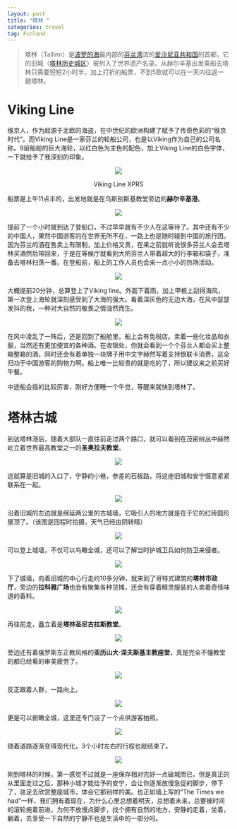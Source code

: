 ```yaml
---
layout: post
title: "塔林 "
categories: travel
tag: Finland 
---
```


> 塔林（Tallinn）是[波罗的海](https://zh.wikipedia.org/wiki/%E6%B3%A2%E7%BE%85%E7%9A%84%E6%B5%B7)最内部的[芬兰湾](https://zh.wikipedia.org/wiki/%E8%8A%AC%E8%98%AD%E7%81%A3)滨的[爱沙尼亚共和国](https://zh.wikipedia.org/wiki/%E6%84%9B%E6%B2%99%E5%B0%BC%E4%BA%9E%E5%85%B1%E5%92%8C%E5%9C%8B)的首都，它的旧城（[塔林历史城区](https://zh.wikipedia.org/w/index.php?title=%E5%A1%94%E6%9E%97%E6%AD%B7%E5%8F%B2%E5%9F%8E%E5%8D%80&action=edit&redlink=1)）被列入了世界遗产名录。从赫尔辛基出发乘船去塔林只需要短短2小时半，加上打折的船票，不到5欧就可以在一天内往返一趟塔林。

# Viking Line

维京人，作为起源于北欧的海盗，在中世纪的欧洲构建了赋予了传奇色彩的“维京时代”。而Viking Line是一家芬兰的轮船公司，也是以Viking作为自己的公司名称。9层船舱的巨大海轮，以红白色为主色的配色，加上Viking Line的白色字体，一下就给予了我深刻的印象。

<center>
<p><img src="../images/tallin/2.png" align="center"></p>
<p>Viking Line XPRS</p>
</center>

船票是上午11点半的，出发地就是在乌斯别斯基教堂旁边的**赫尔辛基港**。

<center>
<p><img src="../images/tallin/1.png" align="center"></p>
</center>

提前了一个小时就到达了登船口，不过早早就有不少人在这等待了。其中还有不少的中国人，果然中国游客的在世界无所不在，一路上也是随时碰到中国的旅行团。因为芬兰的酒在售卖上有限制，加上价格又贵，在来之前就听说很多芬兰人会去塔林买酒然后带回来，于是在等候厅就看到大把芬兰人带着超大的行李箱和袋子，准备去塔林扫荡一番。在登船前，船上的工作人员也会来一点小小的热场活动。

<center><p><img src="../images/tallin/14.jpg" align="center"></p></center>

大概提前20分钟，总算登上了Viking line。外面下着雨，加上甲板上刮得海风，第一次登上海轮就深刻感受到了大海的强大。看着深灰色的无边大海，在风中瑟瑟发抖的我，一种对大自然的敬畏之情油然而生。

<center><p><img src="../images/tallin/3.png" align="center"></p></center>

在风中凌乱了一阵后，还是回到了船舱里。船上会有免税店。卖着一些化妆品和衣服，当然还有更加便宜的各种酒。在收银处，你就会看到一个个芬兰人都会买上整箱整箱的酒，同时还会有着单独一块牌子用中文字赫然写着支持银联卡消费，这全归功于中国游客的购物力啊。船上唯一比较贵的就是吃的了，所以建议来之前买好午餐。

中途船会摇的比较厉害，刚好方便睡一个午觉，等醒来就快到塔林了。

# 塔林古城

到达塔林港后，随着大部队一直往前走过两个路口，就可以看到在茂密树丛中赫然屹立着世界最高教堂之一的**圣奥拉夫教堂**。

<center><p><img src="../images/tallin/4.jpg" align="center"></p></center>

这就算是旧城的入口了，宁静的小巷，参差的石板路，将这座旧城和安宁惬意紧紧联系在一起。

<center><p><img src="../images/tallin/5.jpg" align="center"></p></center>

沿着旧城的左边就是绵延两公里的古城墙，它吸引人的地方就是在于它的红砖圆形屋顶了。（该图是回程时拍摄，天气已经由阴转晴）

<center><p><img src="../images/tallin/6.jpg" align="center"></p></center>

可以登上城墙，不仅可以鸟瞰全城，还可以了解当时护城卫兵如何防卫来侵者。

<center><p><img src="../images/tallin/7.jpg" align="center"></p></center>

下了城墙，向着旧城的中心行走约10多分钟，就来到了哥特式建筑的**塔林市政厅**，旁边的**拉科雅广场**也会有聚集各种货摊，还会有穿着精灵服装的人卖着奇怪味道的香料。

<center><p><img src="../images/tallin/8.jpg" align="center"></p></center>

再往前走，矗立着是**塔林圣尼古拉斯教堂**。

<center><p><img src="../images/tallin/9.jpg" align="center"></p></center>

旁边还有着俄罗斯东正教风格的**亚历山大·涅夫斯基主教座堂**，真是完全不懂教堂的都已经看的审美疲劳了。

<center><p><img src="../images/tallin/10.jpg" align="center"></p></center>

反正跟着人群，一路向上。

<center><p><img src="../images/tallin/11.jpg" align="center"></p></center>

更是可以俯瞰全城，这里还专门设了一个点供游客拍照。

<center><p><img src="../images/tallin/12.jpg" align="center"></p></center>

随着道路逐渐变得现代化，3个小时左右的行程也就结束了。

<center><p><img src="../images/tallin/13.jpg" align="center"></p></center>

刚到塔林的时候，第一感觉不过就是一座保存相对完好一点破城而已，但是真正的从里面走过之后，那种小城才能给予的安宁，会让你逐渐放慢急促的脚步，停下了，驻足去欣赏整座城市，体会它那别样的美。也正如墙上写的“The Times we had”一样，我们拥有着现在，为什么心里总想着明天，总想着未来，总要被时间的滚轮拖着前进，为何不放慢点脚步，找个拥有自然的地方，安静的走着，坐着，躺着，去享受一下自然的宁静不也是生活中的一部分吗。
